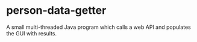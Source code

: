 # person-data-getter
A small multi-threaded Java program which calls a web API and populates the GUI with results.
